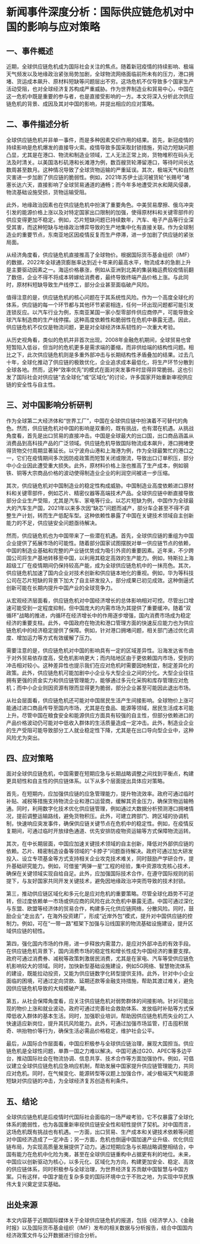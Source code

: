 # 新闻事件深度分析：国际供应链危机对中国的影响与应对策略

## 一、事件概述

近期，全球供应链危机成为国际社会关注的焦点。随着新冠疫情的持续影响、极端天气频发以及地缘政治紧张局势加剧，全球物流网络面临前所未有的压力，港口拥堵、货运成本飙升、原材料短缺等问题层出不穷。这场危机不仅导致多个国家生产活动受阻，也对全球经济复苏构成严重威胁。作为世界制造业和貿易中心，中国在这一危机中既是重要的参与者，也是直接受影响的一方。本文将深入分析此次供应链危机的背景、成因及其对中国的影响，并提出相应的应对策略。

## 二、事件描述分析

全球供应链危机并非单一事件，而是多种因素交织作用的结果。首先，新冠疫情的持续影响是危机爆发的直接导火索。疫情导致多国采取封锁措施，劳动力短缺问题凸显，尤其是在港口、物流和制造业领域，工人无法正常上岗，货物堆积在码头无法及时清关。以美国洛杉矶港和长滩港为例，数百艘货轮滞留港口，等待时间长达数周甚至数月。这种情况导致了全球货物运输的严重延误。其次，极端天气和自然灾害进一步加剧了供应链的脆弱性。例如，2021年苏伊士运河被货轮“长赐号”堵塞长达六天，直接影响了全球贸易通道的通畅；而今年多地遭受洪水和飓风侵袭，物流基础设施受损，货物运输受阻。

此外，地缘政治因素也在供应链危机中扮演了重要角色。中美贸易摩擦、俄乌冲突引发的能源价格上涨以及对特定国家出口限制的加强，使得原材料和关键零部件的供应变得更加不稳定。例如，芯片短缺问题已持续数年，汽车、电子产品等行业深受其害，而这种短缺与地缘政治博弈导致的生产地集中化有直接关联。作为全球制造业的重要节点，东南亚地区因疫情反复而生产停滞，进一步加剧了供应链的紧张局面。

从经济角度看，供应链危机直接推高了全球物价。根据国际货币基金组织（IMF）的数据，2022年全球通货膨胀率达到近十年来的最高水平，物流成本的急剧上升是主要驱动因素之一。海运价格暴涨，例如从亚洲到北美的集装箱运费较疫情前翻了数倍，企业不得不将成本转嫁给消费者，最终导致终端产品价格上涨。与此同时，原材料短缺导致生产线停工，部分企业甚至面临破产风险。

值得注意的是，供应链危机的核心问题在于其系统性风险。作为一个高度全球化的体系，供应链的每一个环节都与其他环节紧密相连，任何一环出现问题都可能引发连锁反应。以汽车行业为例，东南亚某国一家小型零部件供应商停产，可能导致全球汽车制造商的生产线停摆。这种高度依赖性和脆弱性在危机中暴露无遗。因此，供应链危机不仅仅是物流问题，更是对全球经济体系韧性的一次重大考验。

从历史视角看，类似的危机并非首次出现。2008年金融危机期间，全球贸易也曾短暂陷入低谷，但当时的危机更多是需求端的萎缩，而非供给端的结构性问题。相比之下，此次供应链危机则是多重外部冲击与长期结构性矛盾叠加的结果。过去几十年，全球化推动了供应链的极致优化，企业追求成本最低化，将生产环节分散到全球各地。然而，这种“效率优先”的模式在面对突发事件时显得异常脆弱。这也引发了国际社会对供应链“去全球化”或“区域化”的讨论，许多国家开始重新审视供应链的安全性与自主性。

## 三、对中国影响分析研判

作为全球第二大经济体和“世界工厂”，中国在全球供应链中扮演着不可替代的角色。然而，供应链危机对中国的影响是双重的，既有挑战，也有潜在机遇。从挑战角度看，首先是出口贸易的直接冲击。中国是全球最大的出口国，出口商品涵盖从消费品到高科技产品的广泛领域。供应链危机导致国际物流成本飙升，港口拥堵使得货物交付周期显著延长。以宁波舟山港和上海港为例，作为全球最繁忙的港口之一，它们在疫情期间多次因防疫政策而短暂关闭或限流，导致出口订单积压，部分中小企业因此遭受重大损失。此外，原材料价格上涨也推高了生产成本，例如钢铁、铜等大宗商品价格的波动使得制造业企业的利润空间被进一步压缩。

其次，供应链危机对中国制造业的稳定性构成威胁。中国制造业高度依赖进口原材料和关键零部件，例如芯片、精密仪器等高端技术产品。全球供应链中断直接导致部分企业生产受阻，尤其是汽车、家电等行业。以芯片短缺为例，中国作为全球最大的汽车生产国，2021年以来多次因“缺芯”问题而减产，部分车企甚至不得不调整生产计划，转而生产低配车型。这种依赖性暴露了中国在关键技术领域自主创新能力的不足，供应链安全问题亟待解决。

然而，供应链危机也为中国带来了一些潜在机遇。首先，全球供应链的重组为中国企业提供了拓展市场的可能性。随着部分国家试图摆脱对单一供应链节点的依赖，中国的制造业基础和完整的产业链优势成为吸引外资的重要因素。近年来，不少跨国公司将生产基地转移至中国，以利用其稳定高效的生产能力。例如，特斯拉上海超级工厂在疫情期间仍保持较高产能，成为全球供应链危机中的一抹亮色。其次，供应链危机加速了国内企业对技术创新和供应链本地化的重视。例如，华为等科技公司在芯片短缺的背景下加大了自主研发投入，部分成果已初见成效。这种倒逼式创新可能在长期内提升中国产业的全球竞争力。

从宏观经济层面看，供应链危机对中国经济增长的总体影响相对可控。尽管出口增速可能受到一定程度抑制，但中国庞大的内需市场为其提供了重要缓冲。随着“双循环”战略的推进，内循环在经济增长中的作用逐步增强，国内消费市场成为稳定经济的重要支柱。此外，中国政府在物流和港口管理方面的快速反应能力也为供应链危机中的经济稳定提供了保障。例如，针对港口拥堵问题，相关部门通过优化调度、增加运力等方式有效缓解了压力。

需要注意的是，供应链危机对中国的影响具有一定的区域差异性。沿海发达省市由于对外贸易依存度高，受危机影响更大；而内陆地区由于更依赖国内市场，受到的冲击相对较小。这种差异性也提示我们在应对危机时需要因地制宜，制定差异化的政策。此外，供应链危机可能加剧中小企业与大型企业之间的分化。大型企业往往拥有更强的资金实力和供应链管理能力，能够通过多元化采购和库存管理应对危机；而中小企业则因资源有限而显得更为脆弱，部分企业甚至可能因此退出市场。

从社会层面看，供应链危机还可能对中国居民生活产生间接影响。全球物价上涨可能通过进口商品传导至国内市场，尤其是在食品、能源等领域，居民生活成本可能上升。尽管中国在粮食安全和能源供应方面具有较强的自主性，但部分依赖进口的产品价格波动仍可能对中低收入群体的生活质量造成一定冲击。此外，制造业企业的生产受阻可能导致部分工人就业稳定性下降，尤其是在出口导向型企业中，这种风险尤为突出。

## 四、应对策略

面对全球供应链危机，中国需要在短期应急与长期战略调整之间找到平衡点，构建更具韧性和自主性的供应链体系。以下从多个层面提出具体应对策略。

首先，在短期内，应加强供应链的应急管理能力，提升物流效率。政府可通过临时补贴、减税等措施支持物流企业和港口运营商，缓解其资金压力，确保货物运输畅通。同时，利用数字化技术优化供应链管理，例如通过大数据分析预测港口拥堵情况，提前调整运输路线，避免货物积压。此外，可建立跨部门、跨区域的协调机制，快速响应突发事件，确保供应链关键节点在危机中的稳定性。例如，在疫情反复期间，可通过临时开放绿色通道、优先安排防疫物资运输等方式保障物流运转。

其次，在中长期层面，中国应加速关键技术领域的自主创新，降低对外部供应链的依赖。芯片、精密制造设备等领域的“卡脖子”问题亟待解决。政府可通过加大研发投入、设立专项基金等方式支持相关企业攻克技术难关，同时鼓励产学研合作，提升基础研究能力。例如，可借鉴“两弹一星”工程的经验，集中资源攻克核心技术，确保在关键领域实现自给自足。此外，应加强国际技术合作，在遵守国际规则的前提下，与友好国家共同开发关键技术，避免因地缘政治冲突而导致的技术封锁。

第三，推动供应链区域化和多元化是应对危机的重要策略。尽管全球化趋势不可逆转，但过度依赖单一市场或供应商的风险在此次危机中暴露无遗。中国可通过深化与东盟、欧盟等经济体的贸易合作，构建多元化供应链网络，分散风险。同时，鼓励企业“走出去”，在海外投资建厂，形成“近岸外包”模式，提升对中国供应链的控制力。例如，可在“一带一路”框架下加强与沿线国家的物流基础设施建设，提升区域供应链的韧性。

第四，强化国内市场的作用，进一步释放内需潜力，是应对外部冲击的有效手段。在供应链危机背景下，国内消费市场的稳定性和增长性成为中国经济的重要支撑。政府可通过消费券、减税等政策刺激居民消费，尤其是在家电、汽车等受供应链危机影响较大的领域。同时，加快新型基础设施建设，例如5G网络、智慧物流体系的建设，既能拉动投资，又能为供应链数字化转型提供支持。此外，针对中小企业面临的困境，可通过定向贷款、延期还款等金融支持措施，帮助其渡过难关，避免因供应链危机导致的大规模破产潮。

第五，从社会保障角度看，应关注供应链危机对弱势群体的间接影响。针对可能出现的物价上涨和就业波动，政府可通过完善社会救助体系、发放临时补贴等方式保障低收入群体的基本生活。同时，加强职业培训，帮助因供应链危机而失业的工人快速适应新岗位，提升其抗风险能力。此外，可通过加强市场监管，打击囤积居奇、哄抬物价等行为，确保生活必需品价格稳定，维护社会公平。

最后，从国际合作层面看，中国应积极参与全球供应链治理，展现大国担当。供应链危机是全球性问题，单靠一国之力难以解决。中国可通过G20、APEC等多边平台，推动国际社会在物流协调、信息共享、技术合作等方面加强协作。例如，可倡议建立全球供应链危机应急响应机制，帮助发展中国家提升供应链管理能力，共同应对危机。同时，在气候变化、能源转型等议题上加强合作，减少极端天气和能源短缺对供应链的冲击，为全球经济复苏创造有利条件。

## 五、结论

全球供应链危机是后疫情时代国际社会面临的一场严峻考验，它不仅暴露了全球化体系的脆弱性，也为各国重新审视供应链安全性和韧性提供了契机。对中国而言，这场危机既有挑战也有机遇。一方面，出口贸易、生产成本和关键技术依赖等问题对中国经济造成了一定冲击；另一方面，危机也倒逼中国加速产业升级、优化供应链布局，为实现高质量发展提供了动力。通过短期应急与长期战略调整相结合，中国有能力在危机中化险为夷，甚至在全球供应链重构中占据更有利的地位。未来，中国应以创新驱动为核心，以多元化、区域化为方向，构建更加安全、稳定、高效的供应链体系，同时积极参与全球治理，为世界经济复苏贡献中国智慧与中国方案。只有这样，中国才能在复杂多变的国际环境中立于不败之地，为实现中华民族伟大复兴奠定坚实基础。

## 出处来源

本文内容基于近期国际媒体关于全球供应链危机的报道，包括《经济学人》、《金融时报》以及国际货币基金组织（IMF）发布的相关数据与分析报告，结合中国国内经济政策文件与公开数据进行综合分析。